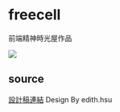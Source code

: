 # freecell
前端精神時光屋作品  

![](https://i.imgur.com/CsTfCIn.png)

## source
[設計稿連結](https://z7x2c0v0b8.github.io/the_f2e_2nd/freecell.html)
Design By edith.hsu



